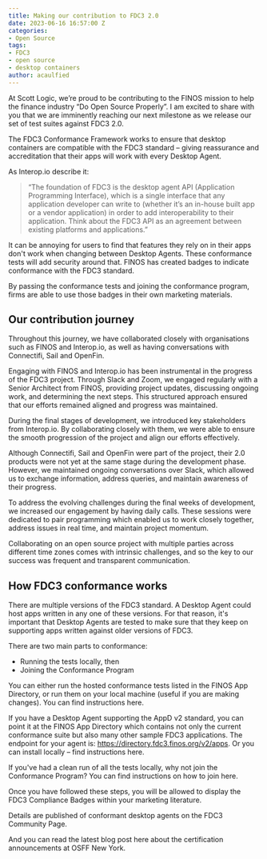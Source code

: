 ```yaml
---
title: Making our contribution to FDC3 2.0
date: 2023-06-16 16:57:00 Z
categories:
- Open Source
tags:
- FDC3
- open source
- desktop containers
author: acaulfied
---
```


At Scott Logic, we’re proud to be contributing to the FINOS mission to help the finance industry “Do Open Source Properly”. I am excited to share with you that we are imminently reaching our next milestone as we release our set of test suites against FDC3 2.0. 

The FDC3 Conformance Framework works to ensure that desktop containers are compatible with the FDC3 standard – giving reassurance and accreditation that their apps will work with every Desktop Agent.

As Interop.io describe it:

> “The foundation of FDC3 is the desktop agent API (Application Programming Interface), which is a single interface that any application developer can write to (whether it’s an in-house built app or a vendor application) in order to add interoperability to their application. Think about the FDC3 API as an agreement between existing platforms and applications.”

It can be annoying for users to find that features they rely on in their apps don't work when changing between Desktop Agents. These conformance tests will add security around that. FINOS has created badges to indicate conformance with the FDC3 standard. 

By passing the conformance tests and joining the conformance program, firms are able to use those badges in their own marketing materials.

## Our contribution journey
Throughout this journey, we have collaborated closely with organisations such as FINOS and Interop.io, as well as having conversations with Connectifi, Sail and OpenFin.

Engaging with FINOS and Interop.io has been instrumental in the progress of the FDC3 project. Through Slack and Zoom, we engaged regularly with a Senior Architect from FINOS, providing project updates, discussing ongoing work, and determining the next steps. This structured approach ensured that our efforts remained aligned and progress was maintained.

During the final stages of development, we introduced key stakeholders from Interop.io. By collaborating closely with them, we were able to ensure the smooth progression of the project and align our efforts effectively.

Although Connectifi, Sail and OpenFin were part of the project, their 2.0 products were not yet at the same stage during the development phase. However, we maintained ongoing conversations over Slack, which allowed us to exchange information, address queries, and maintain awareness of their progress.

To address the evolving challenges during the final weeks of development, we increased our engagement by having daily calls. These sessions were dedicated to pair programming which enabled us to work closely together, address issues in real time, and maintain project momentum.

Collaborating on an open source project with multiple parties across different time zones comes with intrinsic challenges, and so the key to our success was frequent and transparent communication.

## How FDC3 conformance works
There are multiple versions of the FDC3 standard. A Desktop Agent could host apps written in any one of these versions. For that reason, it's important that Desktop Agents are tested to make sure that they keep on supporting apps written against older versions of FDC3.
 
There are two main parts to conformance:

* Running the tests locally, then 
* Joining the Conformance Program

You can either run the hosted conformance tests listed in the FINOS App Directory, or run them on your local machine (useful if you are making changes). You can find instructions here.

If you have a Desktop Agent supporting the AppD v2 standard, you can point it at the FINOS App Directory which contains not only the current conformance suite but also many other sample FDC3 applications. The endpoint for your agent is: https://directory.fdc3.finos.org/v2/apps. Or you can install locally – find instructions here.

If you've had a clean run of all the tests locally, why not join the Conformance Program? You can find instructions on how to join here.

Once you have followed these steps, you will be allowed to display the FDC3 Compliance Badges within your marketing literature.

Details are published of conformant desktop agents on the FDC3 Community Page.

And you can read the latest blog post here about the certification announcements at OSFF New York.